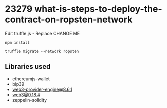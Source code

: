 # 23279 what-is-steps-to-deploy-the-contract-on-ropsten-network

Edit truffle.js - Replace CHANGE ME


```
npm install
```

```
truffle migrate --network ropsten
```


## Libraries used

- ethereumjs-wallet
- bip39 
- web3-provider-engine@8.6.1 
- web3@0.18.4 
- zeppelin-solidity
